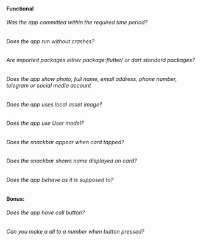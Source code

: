 #### Functional

###### Was the app committed within the required time period?

###### Does the app run without crashes?

###### Are imported packages either package:flutter/ or dart standard packages?

###### Does the app show photo, full name, email address, phone number, telegram or social media account

###### Does the app uses local asset image?

###### Does the app use User model?

###### Does the snackbar appear when card tapped?

###### Does the snackbar shows name displayed on card?

###### Does the app behave as it is supposed to?

#### Bonus:

###### Does the app have call button?

###### Can you make a all to a number when button pressed?
